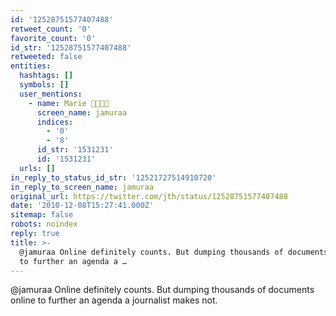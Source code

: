 ```yaml
---
id: '12528751577407488'
retweet_count: '0'
favorite_count: '0'
id_str: '12528751577407488'
retweeted: false
entities:
  hashtags: []
  symbols: []
  user_mentions:
    - name: Marie 🐧💖👩‍💻
      screen_name: jamuraa
      indices:
        - '0'
        - '8'
      id_str: '1531231'
      id: '1531231'
  urls: []
in_reply_to_status_id_str: '12521727514910720'
in_reply_to_screen_name: jamuraa
original_url: https://twitter.com/jth/status/12528751577407488
date: '2010-12-08T15:27:41.000Z'
sitemap: false
robots: noindex
reply: true
title: >-
  @jamuraa Online definitely counts. But dumping thousands of documents online
  to further an agenda a …
---
```


@jamuraa Online definitely counts. But dumping thousands of documents online to further an agenda a journalist makes not.